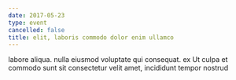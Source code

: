 ```yaml
---
date: 2017-05-23
type: event
cancelled: false
title: elit, laboris commodo dolor enim ullamco
---
```

labore aliqua. nulla eiusmod voluptate qui consequat. ex Ut culpa et commodo sunt sit consectetur velit amet, incididunt tempor nostrud